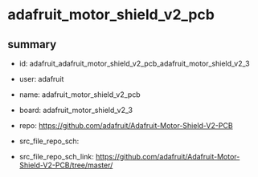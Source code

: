 # adafruit_motor_shield_v2_pcb
 
## summary 
* id: adafruit_adafruit_motor_shield_v2_pcb_adafruit_motor_shield_v2_3
* user: adafruit
* name: adafruit_motor_shield_v2_pcb
* board: adafruit_motor_shield_v2_3
* repo: https://github.com/adafruit/Adafruit-Motor-Shield-V2-PCB



* src_file_repo_sch: 
* src_file_repo_sch_link: https://github.com/adafruit/Adafruit-Motor-Shield-V2-PCB/tree/master/






